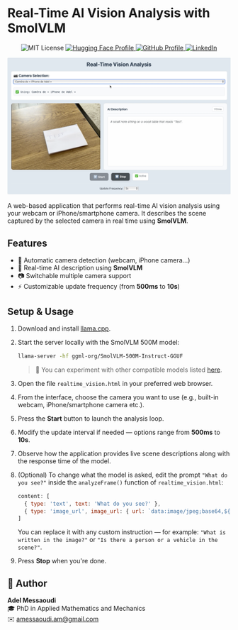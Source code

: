 # Real-Time AI Vision Analysis with SmolVLM

<p align="center">
  <img src="https://img.shields.io/badge/license-MIT-green.svg" alt="MIT License"/>
  <a href="https://huggingface.co/AdelMessaoudi-13">
    <img src="https://img.shields.io/badge/HuggingFace-Profile-yellow?logo=huggingface" alt="Hugging Face Profile"/>
  </a>
  <a href="https://github.com/AdelMessaoudi-13">
    <img src="https://img.shields.io/badge/GitHub-Profile-black?logo=github" alt="GitHub Profile"/>
  </a>
  <a href="https://www.linkedin.com/in/adel-messaoudi-831358132">
    <img src="https://img.shields.io/badge/LinkedIn-Profile-blue?logo=linkedin" alt="LinkedIn"/>
  </a>
</p>

<p align="center">
  <img src="./realtime_vision_demo.png" alt="Demo" width="900"/>
</p>

A web-based application that performs real-time AI vision analysis using your webcam or iPhone/smartphone camera. It describes the scene captured by the selected camera in real time using **SmolVLM**.


## Features

- 🎥 Automatic camera detection (webcam, iPhone camera...)  
- 🤖 Real-time AI description using **SmolVLM**  
- 📷 Switchable multiple camera support
- ⚡ Customizable update frequency (from **500ms** to **10s**)  

## Setup & Usage

1. Download and install [llama.cpp](https://github.com/ggml-org/llama.cpp).

2. Start the server locally with the SmolVLM 500M model:

   ```bash
   llama-server -hf ggml-org/SmolVLM-500M-Instruct-GGUF
   ```
   > 🧪 You can experiment with other compatible models listed [here](https://github.com/ggml-org/llama.cpp/blob/master/docs/multimodal.md).

3. Open the file `realtime_vision.html` in your preferred web browser.

4. From the interface, choose the camera you want to use (e.g., built-in webcam, iPhone/smartphone camera etc.).

5. Press the **Start** button to launch the analysis loop.

6. Modify the update interval if needed — options range from **500ms** to **10s**.

7. Observe how the application provides live scene descriptions along with the response time of the model.

8. (Optional) To change what the model is asked, edit the prompt `"What do you see?"` inside the `analyzeFrame()` function of `realtime_vision.html`:

   ```javascript
   content: [
     { type: 'text', text: 'What do you see?' },
     { type: 'image_url', image_url: { url: `data:image/jpeg;base64,${base64}` } }
   ]
   ```

   You can replace it with any custom instruction — for example: `"What is written in the image?"` or `"Is there a person or a vehicle in the scene?"`.

9. Press **Stop** when you're done.

## 👤 Author

**Adel Messaoudi**  
🎓 PhD in Applied Mathematics and Mechanics  
✉️ [amessaoudi.am@gmail.com](mailto:amessaoudi.am@gmail.com)
